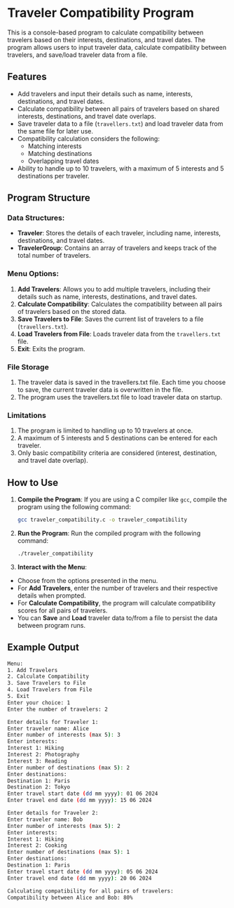 # Traveler Compatibility Program

This is a console-based program to calculate compatibility between travelers based on their interests, destinations, and travel dates. The program allows users to input traveler data, calculate compatibility between travelers, and save/load traveler data from a file.

## Features
- Add travelers and input their details such as name, interests, destinations, and travel dates.
- Calculate compatibility between all pairs of travelers based on shared interests, destinations, and travel date overlaps.
- Save traveler data to a file (`travellers.txt`) and load traveler data from the same file for later use.
- Compatibility calculation considers the following:
  - Matching interests
  - Matching destinations
  - Overlapping travel dates
- Ability to handle up to 10 travelers, with a maximum of 5 interests and 5 destinations per traveler.

## Program Structure

### Data Structures:
- **Traveler**: Stores the details of each traveler, including name, interests, destinations, and travel dates.
- **TravelerGroup**: Contains an array of travelers and keeps track of the total number of travelers.

### Menu Options:
1. **Add Travelers**: Allows you to add multiple travelers, including their details such as name, interests, destinations, and travel dates.
2. **Calculate Compatibility**: Calculates the compatibility between all pairs of travelers based on the stored data.
3. **Save Travelers to File**: Saves the current list of travelers to a file (`travellers.txt`).
4. **Load Travelers from File**: Loads traveler data from the `travellers.txt` file.
5. **Exit**: Exits the program.

### File Storage
1. The traveler data is saved in the travellers.txt file. Each time you choose to save, the current traveler data is overwritten in the file.
2. The program uses the travellers.txt file to load traveler data on startup.

### Limitations
1. The program is limited to handling up to 10 travelers at once.
2. A maximum of 5 interests and 5 destinations can be entered for each traveler.
3. Only basic compatibility criteria are considered (interest, destination, and travel date overlap).

## How to Use

1. **Compile the Program**:
   If you are using a C compiler like `gcc`, compile the program using the following command:
   ```bash
   gcc traveler_compatibility.c -o traveler_compatibility

2. **Run the Program**:
Run the compiled program with the following command:
   ```bash
   ./traveler_compatibility


3. **Interact with the Menu**:
- Choose from the options presented in the menu.
- For **Add Travelers**, enter the number of travelers and their respective details when prompted.
- For **Calculate Compatibility**, the program will calculate compatibility scores for all pairs of travelers.
- You can **Save** and **Load** traveler data to/from a file to persist the data between program runs.

## Example Output

   ```bash
   Menu:
   1. Add Travelers
   2. Calculate Compatibility
   3. Save Travelers to File
   4. Load Travelers from File
   5. Exit
   Enter your choice: 1
   Enter the number of travelers: 2
   
   Enter details for Traveler 1:
   Enter traveler name: Alice
   Enter number of interests (max 5): 3
   Enter interests:
   Interest 1: Hiking
   Interest 2: Photography
   Interest 3: Reading
   Enter number of destinations (max 5): 2
   Enter destinations:
   Destination 1: Paris
   Destination 2: Tokyo
   Enter travel start date (dd mm yyyy): 01 06 2024
   Enter travel end date (dd mm yyyy): 15 06 2024
   
   Enter details for Traveler 2:
   Enter traveler name: Bob
   Enter number of interests (max 5): 2
   Enter interests:
   Interest 1: Hiking
   Interest 2: Cooking
   Enter number of destinations (max 5): 1
   Enter destinations:
   Destination 1: Paris
   Enter travel start date (dd mm yyyy): 05 06 2024
   Enter travel end date (dd mm yyyy): 20 06 2024
   
   Calculating compatibility for all pairs of travelers:
   Compatibility between Alice and Bob: 80%
